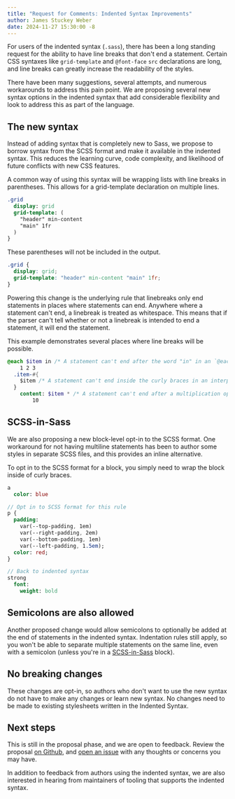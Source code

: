 ```yaml
---
title: "Request for Comments: Indented Syntax Improvements"
author: James Stuckey Weber
date: 2024-11-27 15:30:00 -8
---
```


For users of the indented syntax (`.sass`), there has been a long standing
request for the ability to have line breaks that don't end a statement. Certain
CSS syntaxes like `grid-template` and `@font-face` `src` declarations are long,
and line breaks can greatly increase the readability of the styles. 

There have been many suggestions, several attempts, and numerous workarounds to
address this pain point. We are proposing several new syntax options in the
indented syntax that add considerable flexibility and look to address this as
part of the language.

## The new syntax

Instead of adding syntax that is completely new to Sass, we propose to borrow
syntax from the SCSS format and make it available in the indented syntax. This
reduces the learning curve, code complexity, and likelihood of future conflicts
with new CSS features.

A common way of using this syntax will be wrapping lists with line breaks in
parentheses. This allows for a grid-template declaration on multiple lines.

```sass
.grid
  display: grid
  grid-template: (
    "header" min-content
    "main" 1fr
  )
}
```

These parentheses will not be included in the output.

```css
.grid {
  display: grid;
  grid-template: "header" min-content "main" 1fr;
}
```

Powering this change is the underlying rule that linebreaks only end statements
in places where statements can end. Anywhere where a statement can't end, a
linebreak is treated as whitespace. This means that if the parser can't tell
whether or not a linebreak is intended to end a statement, it will end the
statement.

This example demonstrates several places where line breaks will be possible.

```sass
@each $item in /* A statement can't end after the word "in" in an `@each` statement. */
    1 2 3
  .item-#{ 
    $item /* A statement can't end inside the curly braces in an interpolation. */
  }
    content: $item * /* A statement can't end after a multiplication operator. */
        10
```


## SCSS-in-Sass

We are also proposing a new block-level opt-in to the SCSS format. One 
workaround for not having multiline statements has been to author some styles in
separate SCSS files, and this provides an inline alternative.

To opt in to the SCSS format for a block, you simply need
to wrap the block inside of curly braces. 

```sass
a
  color: blue

// Opt in to SCSS format for this rule
p {
  padding: 
    var(--top-padding, 1em)
    var(--right-padding, 2em)
    var(--bottom-padding, 1em)
    var(--left-padding, 1.5em);
  color: red;
}

// Back to indented syntax
strong
  font:
    weight: bold
```

## Semicolons are also allowed

Another proposed change would allow semicolons to optionally be added at the end
of statements in the indented syntax. Indentation rules still apply, so you
won't be able to separate multiple statements on the same line, even with a
semicolon (unless you're in a [SCSS-in-Sass](#scss-in-sass) block).

## No breaking changes

These changes are opt-in, so authors who don't want to use the new syntax do not
have to make any changes or learn new syntax. No changes need to be made to
existing stylesheets written in the Indented Syntax.

## Next steps

This is still in the proposal phase, and we are open to feedback. Review the
proposal [on
Github](https://github.com/sass/sass/blob/main/proposal/indented-syntax-improvements.md),
and [open an issue](https://github.com/sass/sass/issues/new) with any thoughts
or concerns you may have.

In addition to feedback from authors using the indented syntax, we are also
interested in hearing from maintainers of tooling that supports the indented
syntax.